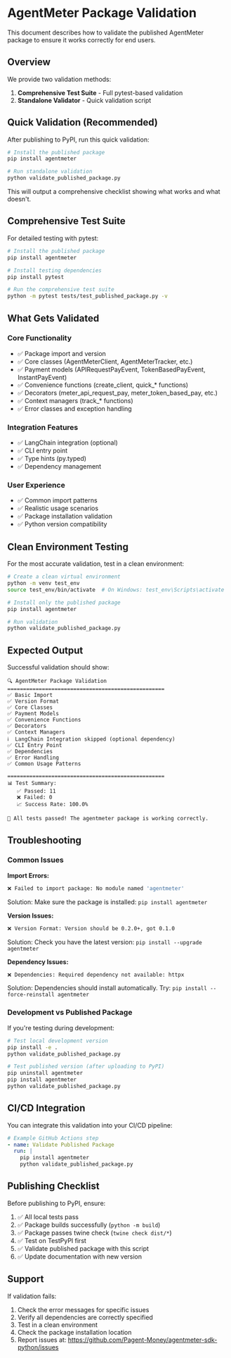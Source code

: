 # AgentMeter Package Validation

This document describes how to validate the published AgentMeter package to ensure it works correctly for end users.

## Overview

We provide two validation methods:
1. **Comprehensive Test Suite** - Full pytest-based validation
2. **Standalone Validator** - Quick validation script

## Quick Validation (Recommended)

After publishing to PyPI, run this quick validation:

```bash
# Install the published package
pip install agentmeter

# Run standalone validation
python validate_published_package.py
```

This will output a comprehensive checklist showing what works and what doesn't.

## Comprehensive Test Suite

For detailed testing with pytest:

```bash
# Install the published package
pip install agentmeter

# Install testing dependencies
pip install pytest

# Run the comprehensive test suite
python -m pytest tests/test_published_package.py -v
```

## What Gets Validated

### Core Functionality
- ✅ Package import and version
- ✅ Core classes (AgentMeterClient, AgentMeterTracker, etc.)
- ✅ Payment models (APIRequestPayEvent, TokenBasedPayEvent, InstantPayEvent)
- ✅ Convenience functions (create_client, quick_* functions)
- ✅ Decorators (meter_api_request_pay, meter_token_based_pay, etc.)
- ✅ Context managers (track_* functions)
- ✅ Error classes and exception handling

### Integration Features
- ✅ LangChain integration (optional)
- ✅ CLI entry point
- ✅ Type hints (py.typed)
- ✅ Dependency management

### User Experience
- ✅ Common import patterns
- ✅ Realistic usage scenarios
- ✅ Package installation validation
- ✅ Python version compatibility

## Clean Environment Testing

For the most accurate validation, test in a clean environment:

```bash
# Create a clean virtual environment
python -m venv test_env
source test_env/bin/activate  # On Windows: test_env\Scripts\activate

# Install only the published package
pip install agentmeter

# Run validation
python validate_published_package.py
```

## Expected Output

Successful validation should show:

```
🔍 AgentMeter Package Validation
==================================================
✅ Basic Import
✅ Version Format
✅ Core Classes
✅ Payment Models
✅ Convenience Functions
✅ Decorators
✅ Context Managers
ℹ️  LangChain Integration skipped (optional dependency)
✅ CLI Entry Point
✅ Dependencies
✅ Error Handling
✅ Common Usage Patterns

==================================================
📊 Test Summary:
   ✅ Passed: 11
   ❌ Failed: 0
   📈 Success Rate: 100.0%

🎉 All tests passed! The agentmeter package is working correctly.
```

## Troubleshooting

### Common Issues

**Import Errors:**
```bash
❌ Failed to import package: No module named 'agentmeter'
```
Solution: Make sure the package is installed: `pip install agentmeter`

**Version Issues:**
```bash
❌ Version Format: Version should be 0.2.0+, got 0.1.0
```
Solution: Check you have the latest version: `pip install --upgrade agentmeter`

**Dependency Issues:**
```bash
❌ Dependencies: Required dependency not available: httpx
```
Solution: Dependencies should install automatically. Try: `pip install --force-reinstall agentmeter`

### Development vs Published Package

If you're testing during development:

```bash
# Test local development version
pip install -e .
python validate_published_package.py

# Test published version (after uploading to PyPI)
pip uninstall agentmeter
pip install agentmeter
python validate_published_package.py
```

## CI/CD Integration

You can integrate this validation into your CI/CD pipeline:

```yaml
# Example GitHub Actions step
- name: Validate Published Package
  run: |
    pip install agentmeter
    python validate_published_package.py
```

## Publishing Checklist

Before publishing to PyPI, ensure:

1. ✅ All local tests pass
2. ✅ Package builds successfully (`python -m build`)
3. ✅ Package passes twine check (`twine check dist/*`)
4. ✅ Test on TestPyPI first
5. ✅ Validate published package with this script
6. ✅ Update documentation with new version

## Support

If validation fails:
1. Check the error messages for specific issues
2. Verify all dependencies are correctly specified
3. Test in a clean environment
4. Check the package installation location
5. Report issues at: https://github.com/Pagent-Money/agentmeter-sdk-python/issues 